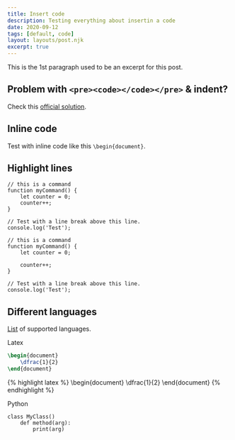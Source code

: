```yaml
---
title: Insert code
description: Testing everything about insertin a code
date: 2020-09-12
tags: [default, code]
layout: layouts/post.njk
excerpt: true
---
```


This is the 1st paragraph used to be an excerpt for this post.

## Problem with `<pre><code></code></pre>` & indent?

Check this [official solution](https://www.11ty.dev/docs/languages/markdown/#there-are-extra-and-in-my-output).

## Inline code

Test with inline code like this `\begin{document}`.

## Highlight lines

``` js/2-3
// this is a command
function myCommand() {
	let counter = 0;
	counter++;
}

// Test with a line break above this line.
console.log('Test');
```

``` js/2/4
// this is a command
function myCommand() {
	let counter = 0;

	counter++;
}

// Test with a line break above this line.
console.log('Test');
```

## Different languages

[List](https://prismjs.com/#languages-list) of supported languages.

Latex

``` latex
\begin{document}
    \dfrac{1}{2}
\end{document}
```

{% highlight latex %}
\begin{document}
    \dfrac{1}{2}
\end{document}
{% endhighlight %}

Python

``` python/2
class MyClass()
    def method(arg):
        print(arg)
```